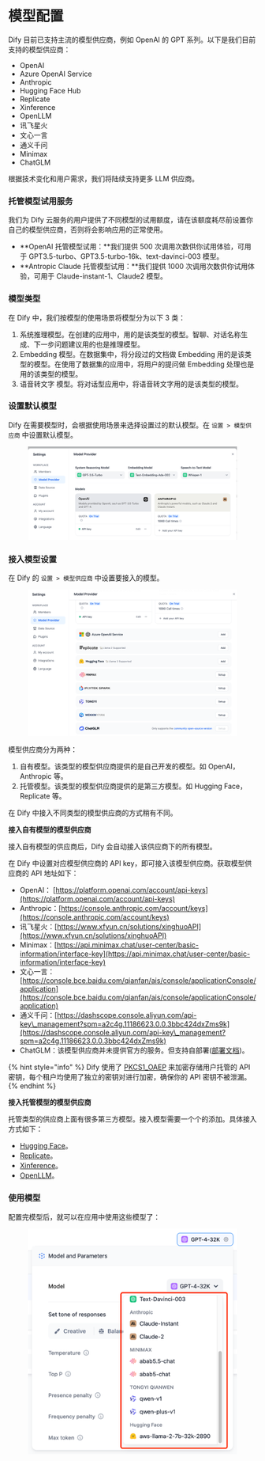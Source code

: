 # 模型配置

Dify 目前已支持主流的模型供应商，例如 OpenAI 的 GPT 系列。以下是我们目前支持的模型供应商：

* OpenAI
* Azure OpenAI Service
* Anthropic
* Hugging Face Hub
* Replicate
* Xinference
* OpenLLM
* 讯飞星火
* 文心一言
* 通义千问
* Minimax
* ChatGLM

根据技术变化和用户需求，我们将陆续支持更多 LLM 供应商。

### 托管模型试用服务

我们为 Dify 云服务的用户提供了不同模型的试用额度，请在该额度耗尽前设置你自己的模型供应商，否则将会影响应用的正常使用。

* \*\*OpenAI 托管模型试用：\*\*我们提供 500 次调用次数供你试用体验，可用于 GPT3.5-turbo、GPT3.5-turbo-16k、text-davinci-003 模型。
* \*\*Antropic Claude 托管模型试用：\*\*我们提供 1000 次调用次数供你试用体验，可用于 Claude-instant-1、Claude2 模型。

### 模型类型

在 Dify 中，我们按模型的使用场景将模型分为以下 3 类：

1. 系统推理模型。在创建的应用中，用的是该类型的模型。智聊、对话名称生成、下一步问题建议用的也是推理模型。
2. Embedding 模型。在数据集中，将分段过的文档做 Embedding 用的是该类型的模型。在使用了数据集的应用中，将用户的提问做 Embedding 处理也是用的该类型的模型。
3. 语音转文字 模型。将对话型应用中，将语音转文字用的是该类型的模型。

### 设置默认模型

Dify 在需要模型时，会根据使用场景来选择设置过的默认模型。在 `设置 > 模型供应商` 中设置默认模型。

<figure><img src="../../.gitbook/assets/image (15).png" alt=""><figcaption></figcaption></figure>

### 接入模型设置

在 Dify 的 `设置 > 模型供应商` 中设置要接入的模型。

<figure><img src="../../.gitbook/assets/image (16).png" alt=""><figcaption></figcaption></figure>

模型供应商分为两种：

1. 自有模型。该类型的模型供应商提供的是自己开发的模型。如 OpenAI，Anthropic 等。
2. 托管模型。该类型的模型供应商提供的是第三方模型。如 Hugging Face，Replicate 等。

在 Dify 中接入不同类型的模型供应商的方式稍有不同。

**接入自有模型的模型供应商**

接入自有模型的供应商后，Dify 会自动接入该供应商下的所有模型。

在 Dify 中设置对应模型供应商的 API key，即可接入该模型供应商。获取模型供应商的 API 地址如下：

* OpenAI： [https://platform.openai.com/account/api-keys](https://platform.openai.com/account/api-keys)
* Anthropic：[https://console.anthropic.com/account/keys](https://console.anthropic.com/account/keys)
* 讯飞星火：[https://www.xfyun.cn/solutions/xinghuoAPI](https://www.xfyun.cn/solutions/xinghuoAPI)
* Minimax：[https://api.minimax.chat/user-center/basic-information/interface-key](https://api.minimax.chat/user-center/basic-information/interface-key)
* 文心一言：[https://console.bce.baidu.com/qianfan/ais/console/applicationConsole/application](https://console.bce.baidu.com/qianfan/ais/console/applicationConsole/application)
* 通义千问：[https://dashscope.console.aliyun.com/api-key\_management?spm=a2c4g.11186623.0.0.3bbc424dxZms9k](https://dashscope.console.aliyun.com/api-key\_management?spm=a2c4g.11186623.0.0.3bbc424dxZms9k)
* ChatGLM：该模型供应商并未提供官方的服务。但支持自部署([部署文档](https://github.com/THUDM/ChatGLM2-6B#%E7%8E%AF%E5%A2%83%E5%AE%89%E8%A3%85))。

{% hint style="info" %}
Dify 使用了 [PKCS1\_OAEP](https://pycryptodome.readthedocs.io/en/latest/src/cipher/oaep.html) 来加密存储用户托管的 API 密钥，每个租户均使用了独立的密钥对进行加密，确保你的 API 密钥不被泄漏。
{% endhint %}

**接入托管模型的模型供应商**

托管类型的供应商上面有很多第三方模型。接入模型需要一个个的添加。具体接入方式如下：

* [Hugging Face](hugging-face.md)。
* [Replicate](replicate.md)。
* [Xinference](xinference.md)。
* [OpenLLM](openllm.md)。

### 使用模型

配置完模型后，就可以在应用中使用这些模型了：

<figure><img src="../../.gitbook/assets/image (1).png" alt=""><figcaption></figcaption></figure>
